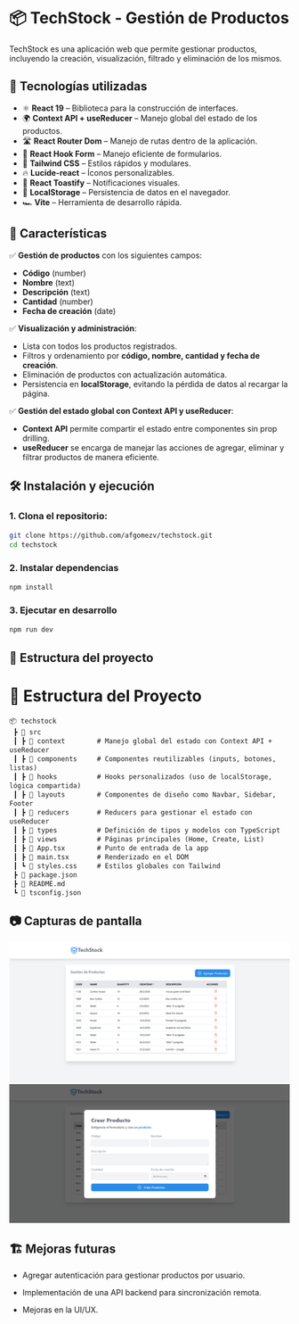# 📦 TechStock - Gestión de Productos

TechStock es una aplicación web que permite gestionar productos, incluyendo la creación, visualización, filtrado y eliminación de los mismos.

## 🚀 Tecnologías utilizadas

- ⚛ **React 19** – Biblioteca para la construcción de interfaces.  
- 🌍 **Context API + useReducer** – Manejo global del estado de los productos.  
- 🛣 **React Router Dom** – Manejo de rutas dentro de la aplicación.  
- 🎣 **React Hook Form** – Manejo eficiente de formularios.  
- 🎨 **Tailwind CSS** – Estilos rápidos y modulares.  
- 🔥 **Lucide-react** – Íconos personalizables.  
- 🔔 **React Toastify** – Notificaciones visuales.  
- 💾 **LocalStorage** – Persistencia de datos en el navegador.  
- 🏎 **Vite** – Herramienta de desarrollo rápida.  

## 📌 Características

✅ **Gestión de productos** con los siguientes campos:
- **Código** (number)  
- **Nombre** (text)  
- **Descripción** (text)  
- **Cantidad** (number)  
- **Fecha de creación** (date)  

✅ **Visualización y administración**:
- Lista con todos los productos registrados.  
- Filtros y ordenamiento por **código, nombre, cantidad y fecha de creación**.  
- Eliminación de productos con actualización automática.  
- Persistencia en **localStorage**, evitando la pérdida de datos al recargar la página.  

✅ **Gestión del estado global con Context API y useReducer**:
- **Context API** permite compartir el estado entre componentes sin prop drilling.  
- **useReducer** se encarga de manejar las acciones de agregar, eliminar y filtrar productos de manera eficiente.  

## 🛠 Instalación y ejecución

### 1. Clona el repositorio:  

```sh
git clone https://github.com/afgomezv/techstock.git
cd techstock
```
### 2. Instalar dependencias
```sh
npm install
```

### 3. Ejecutar en desarrollo
```sh
npm run dev
```

## 📂 Estructura del proyecto

# 📂 Estructura del Proyecto

```plaintext
📦 techstock
 ┣ 📂 src
 ┃ ┣ 📂 context        # Manejo global del estado con Context API + useReducer
 ┃ ┣ 📂 components     # Componentes reutilizables (inputs, botones, listas)
 ┃ ┣ 📂 hooks          # Hooks personalizados (uso de localStorage, lógica compartida)
 ┃ ┣ 📂 layouts        # Componentes de diseño como Navbar, Sidebar, Footer
 ┃ ┣ 📂 reducers       # Reducers para gestionar el estado con useReducer
 ┃ ┣ 📂 types          # Definición de tipos y modelos con TypeScript
 ┃ ┣ 📂 views          # Páginas principales (Home, Create, List)
 ┃ ┣ 📜 App.tsx        # Punto de entrada de la app
 ┃ ┣ 📜 main.tsx       # Renderizado en el DOM
 ┃ ┗ 📜 styles.css     # Estilos globales con Tailwind
 ┣ 📜 package.json
 ┣ 📜 README.md
 ┗ 📜 tsconfig.json
```

## 📷 Capturas de pantalla

![Descripción de la imagen](public/img1.png)
![Descripción de la imagen](public/img2.png)

## 🏗 Mejoras futuras
- Agregar autenticación para gestionar productos por usuario.

- Implementación de una API backend para sincronización remota.

- Mejoras en la UI/UX.
